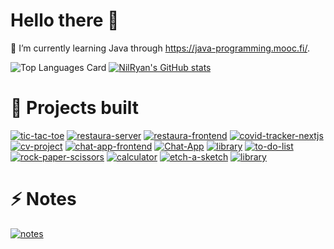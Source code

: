 # Hello there 👋

<!--
**NilRyan/NilRyan** is a ✨ _special_ ✨ repository because its `README.md` (this file) appears on your GitHub profile.

Here are some ideas to get you started:

- 🔭 I’m currently working on ...
- 🌱 I’m currently learning ...
- 👯 I’m looking to collaborate on ...
- 🤔 I’m looking for help with ...
- 💬 Ask me about ...
- 📫 How to reach me: ...
- 😄 Pronouns: ...
- ⚡ Fun fact: ...
-->
🌱 I’m currently learning Java through https://java-programming.mooc.fi/.



![Top Languages Card](https://github-readme-stats.vercel.app/api/top-langs/?username=NilRyan)
[![NilRyan's GitHub stats](https://github-readme-stats.vercel.app/api?username=NilRyan)](https://github.com/NilRyan/github-readme-stats)

# 🔭 Projects built
[![tic-tac-toe](https://github-readme-stats.vercel.app/api/pin/?username=NilRyan&repo=tic-tac-toe)](https://github.com/NilRyan/tic-tac-toe)
[![restaura-server](https://github-readme-stats.vercel.app/api/pin/?username=NilRyan&repo=restaura-server)](https://github.com/NilRyan/restaura-server)
[![restaura-frontend](https://github-readme-stats.vercel.app/api/pin/?username=NilRyan&repo=restaura-frontend)](https://github.com/NilRyan/restaura-frontend)
[![covid-tracker-nextjs](https://github-readme-stats.vercel.app/api/pin/?username=NilRyan&repo=covid-tracker-nextjs)](https://github.com/NilRyan/covid-tracker-nextjs)
[![cv-project](https://github-readme-stats.vercel.app/api/pin/?username=NilRyan&repo=cv-project)](https://github.com/NilRyan/cv-project)
[![chat-app-frontend](https://github-readme-stats.vercel.app/api/pin/?username=NilRyan&repo=chat-app-frontend)](https://github.com/NilRyan/chat-app-frontend)
[![Chat-App](https://github-readme-stats.vercel.app/api/pin/?username=NilRyan&repo=Chat-App)](https://github.com/NilRyan/Chat-App)
[![library](https://github-readme-stats.vercel.app/api/pin/?username=NilRyan&repo=library)](https://github.com/NilRyan/library)
[![to-do-list](https://github-readme-stats.vercel.app/api/pin/?username=NilRyan&repo=to-do-list)](https://github.com/NilRyan/to-do-list)
[![rock-paper-scissors](https://github-readme-stats.vercel.app/api/pin/?username=NilRyan&repo=rock-paper-scissors)](https://github.com/NilRyan/rock-paper-scissors)
[![calculator](https://github-readme-stats.vercel.app/api/pin/?username=NilRyan&repo=calculator)](https://github.com/NilRyan/calculator)
[![etch-a-sketch](https://github-readme-stats.vercel.app/api/pin/?username=NilRyan&repo=etch-a-sketch)](https://github.com/NilRyan/etch-a-sketch)
[![library](https://github-readme-stats.vercel.app/api/pin/?username=NilRyan&repo=library)](https://github.com/NilRyan/library)

# ⚡ Notes
[![notes](https://github-readme-stats.vercel.app/api/pin/?username=NilRyan&repo=notes)](https://github.com/NilRyan/notes)



